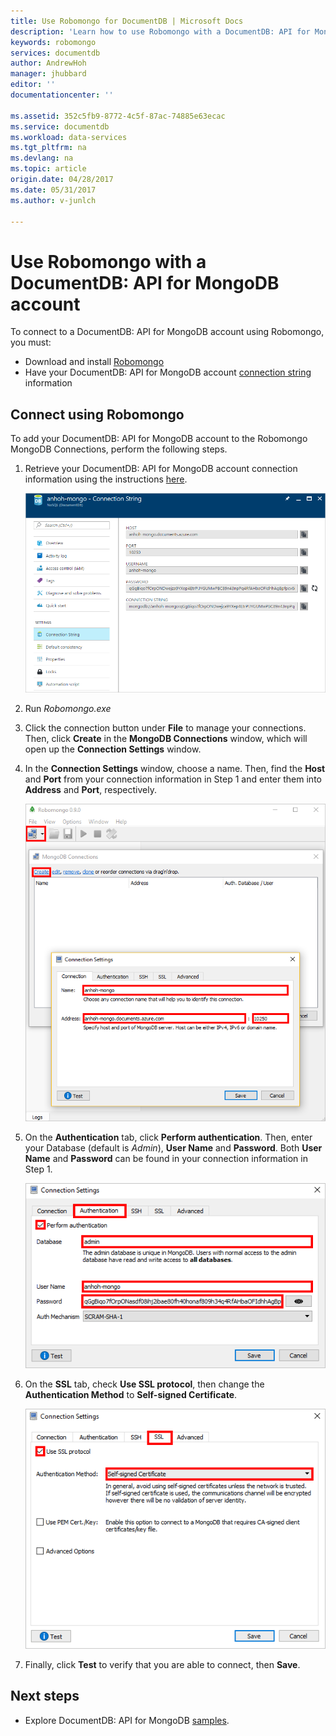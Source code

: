 ```yaml
---
title: Use Robomongo for DocumentDB | Microsoft Docs
description: 'Learn how to use Robomongo with a DocumentDB: API for MongoDB account'
keywords: robomongo
services: documentdb
author: AndrewHoh
manager: jhubbard
editor: ''
documentationcenter: ''

ms.assetid: 352c5fb9-8772-4c5f-87ac-74885e63ecac
ms.service: documentdb
ms.workload: data-services
ms.tgt_pltfrm: na
ms.devlang: na
ms.topic: article
origin.date: 04/28/2017
ms.date: 05/31/2017
ms.author: v-junlch

---
```

# Use Robomongo with a DocumentDB: API for MongoDB account
To connect to a DocumentDB: API for MongoDB account using Robomongo, you must:

- Download and install [Robomongo](https://robomongo.org/)
- Have your DocumentDB: API for MongoDB account [connection string](documentdb-connect-mongodb-account.md) information

## Connect using Robomongo
To add your DocumentDB: API for MongoDB account to the Robomongo MongoDB Connections, perform the following steps.

1. Retrieve your DocumentDB: API for MongoDB account connection information using the instructions [here](documentdb-connect-mongodb-account.md).

    ![Screen shot of the connection string blade](./media/documentdb-mongodb-robomongo/connectionstringblade.png)
2. Run *Robomongo.exe*

3. Click the connection button under **File** to manage your connections. Then, click **Create** in the **MongoDB Connections** window, which will open up the **Connection Settings** window.

4. In the **Connection Settings** window, choose a name. Then, find the **Host** and **Port** from your connection information in Step 1 and enter them into **Address** and **Port**, respectively.

    ![Screen shot of the Robomongo Manage Connections](./media/documentdb-mongodb-robomongo/manageconnections.png)
5. On the **Authentication** tab, click **Perform authentication**. Then, enter your Database (default is *Admin*), **User Name** and **Password**.
Both **User Name** and **Password** can be found in your connection information in Step 1.

    ![Screen shot of the Robomongo Authentication Tab](./media/documentdb-mongodb-robomongo/authentication.png)
6. On the **SSL** tab, check **Use SSL protocol**, then change the **Authentication Method** to **Self-signed Certificate**.

    ![Screen shot of the Robomongo SSL Tab](./media/documentdb-mongodb-robomongo/SSL.png)
7. Finally, click **Test** to verify that you are able to connect, then **Save**.

## Next steps
- Explore DocumentDB: API for MongoDB [samples](documentdb-mongodb-samples.md).

